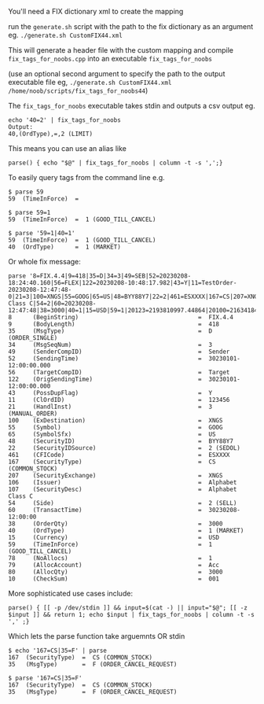 You'll need a FIX dictionary xml to create the mapping

run the `generate.sh` script with the path to the fix dictionary as an argument eg. `./generate.sh CustomFIX44.xml`

This will generate a header file with the custom mapping and compile `fix_tags_for_noobs.cpp` into an executable `fix_tags_for_noobs`

(use an optional second argument to specify the path to the output executable file eg, `./generate.sh CustomFIX44.xml /home/noob/scripts/fix_tags_for_noobs44`)

The `fix_tags_for_noobs` executable takes stdin and outputs a csv output 
eg.

```
echo '40=2' | fix_tags_for_noobs 
Output:
40,(OrdType),=,2 (LIMIT)
```

This means you can use an alias like 
```
parse() { echo "$@" | fix_tags_for_noobs | column -t -s ',';}
```
To easily query tags from the command line e.g.
```
$ parse 59
59  (TimeInForce)  =  

$ parse 59=1
59  (TimeInForce)  =  1 (GOOD_TILL_CANCEL)

$ parse '59=1|40=1'
59  (TimeInForce)  =  1 (GOOD_TILL_CANCEL)
40  (OrdType)      =  1 (MARKET)
```
Or whole fix message:
```
parse '8=FIX.4.4|9=418|35=D|34=3|49=SEB|52=20230208-18:24:40.160|56=FLEX|122=20230208-10:48:17.982|43=Y|11=TestOrder-20230208-12:47:48-0|21=3|100=XNGS|55=GOOG|65=US|48=BYY88Y7|22=2|461=ESXXXX|167=CS|207=XNGS|106=Alphabet|107=Alphabet Class C|54=2|60=20230208-12:47:48|38=3000|40=1|15=USD|59=1|20123=2193810997.44864|20100=2163418492|10048=US02079K1079|20121=AD|20110=20230113|10049=GOOG.O|20013=549300DNI5UYVM6X6N69|78=1|79=STIFTUTL|80=3000|10=001|'
8      (BeginString)                                  =  FIX.4.4
9      (BodyLength)                                   =  418
35     (MsgType)                                      =  D (ORDER_SINGLE)
34     (MsgSeqNum)                                    =  3
49     (SenderCompID)                                 =  Sender
52     (SendingTime)                                  =  30230101-12:00:00.000
56     (TargetCompID)                                 =  Target
122    (OrigSendingTime)                              =  30230101-12:00:00.000
43     (PossDupFlag)                                  =  Y
11     (ClOrdID)                                      =  123456
21     (HandlInst)                                    =  3 (MANUAL_ORDER)
100    (ExDestination)                                =  XNGS
55     (Symbol)                                       =  GOOG
65     (SymbolSfx)                                    =  US
48     (SecurityID)                                   =  BYY88Y7
22     (SecurityIDSource)                             =  2 (SEDOL)
461    (CFICode)                                      =  ESXXXX
167    (SecurityType)                                 =  CS (COMMON_STOCK)
207    (SecurityExchange)                             =  XNGS
106    (Issuer)                                       =  Alphabet
107    (SecurityDesc)                                 =  Alphabet Class C
54     (Side)                                         =  2 (SELL)
60     (TransactTime)                                 =  30230208-12:00:00
38     (OrderQty)                                     =  3000
40     (OrdType)                                      =  1 (MARKET)
15     (Currency)                                     =  USD
59     (TimeInForce)                                  =  1 (GOOD_TILL_CANCEL)
78     (NoAllocs)                                     =  1
79     (AllocAccount)                                 =  Acc
80     (AllocQty)                                     =  3000
10     (CheckSum)                                     =  001
```

More sophisticated use cases include:
```
parse() { [[ -p /dev/stdin ]] && input=$(cat -) || input="$@"; [[ -z $input ]] && return 1; echo $input | fix_tags_for_noobs | column -t -s ',' ;}
```
Which lets the parse function take arguemnts OR stdin
```
$ echo '167=CS|35=F' | parse
167  (SecurityType)  =  CS (COMMON_STOCK)
35   (MsgType)       =  F (ORDER_CANCEL_REQUEST)

$ parse '167=CS|35=F'
167  (SecurityType)  =  CS (COMMON_STOCK)
35   (MsgType)       =  F (ORDER_CANCEL_REQUEST)
```

